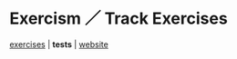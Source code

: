 # Exercism ／ Track Exercises

[exercises](../../../../../../../main/scala/com/martinbrosenberg/exercises/exercism/track) | **tests** | [website](https://exercism.io/my/tracks/scala)
